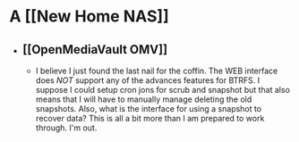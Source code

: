 # A [[New Home NAS]]
- ## [[OpenMediaVault OMV]]
	- I believe I just found the last nail for the coffin. The WEB interface does *NOT* support any of the advances features for BTRFS.  I suppose I could setup cron jons for scrub and snapshot but that also means that I will have to manually manage deleting the old snapshots.  Also, what is the interface for using a snapshot to recover data?  This is all a bit more than I am prepared to work through.  I'm out.
